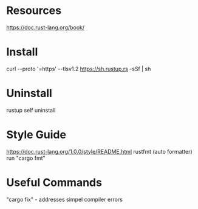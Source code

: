 # Resources
https://doc.rust-lang.org/book/

# Install
curl --proto '=https' --tlsv1.2 https://sh.rustup.rs -sSf | sh

# Uninstall
rustup self uninstall

# Style Guide
https://doc.rust-lang.org/1.0.0/style/README.html
rustfmt (auto formatter)
run "cargo fmt"

# Useful Commands
"cargo fix" - addresses simpel compiler errors
